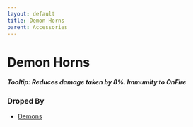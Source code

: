 ```yaml
---
layout: default
title: Demon Horns
parent: Accessories
---
```


# Demon Horns

##### Tooltip: *Reduces damage taken by 8%. Immumity to OnFire*

### Droped By
- [Demons](https://terraria.fandom.com/wiki/Demon)